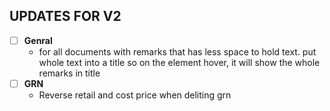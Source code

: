 ## UPDATES FOR V2
- [ ] **Genral**
     - for all documents with remarks that has less space to hold text. put whole text into a title so on the element hover, it will show the whole remarks in title
- [ ] **GRN**
     - Reverse retail and cost price when deliting grn
  